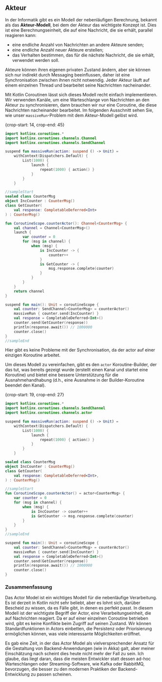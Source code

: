 

## Akteur

In der Informatik gibt es ein Modell der nebenläufigen Berechnung, bekannt als das **Akteur-Modell**, bei dem der Akteur das wichtigste Konzept ist. Dies ist eine Berechnungseinheit, die auf eine Nachricht, die sie erhält, parallel reagieren kann:
- eine endliche Anzahl von Nachrichten an andere Akteure senden;
- eine endliche Anzahl neuer Akteure erstellen;
- das Verhalten bestimmen, das für die nächste Nachricht, die sie erhält, verwendet werden soll.

Akteure können ihren eigenen privaten Zustand ändern, aber sie können sich nur indirekt durch Messaging beeinflussen, daher ist eine Synchronisation zwischen ihnen nicht notwendig. Jeder Akteur läuft auf einem einzelnen Thread und bearbeitet seine Nachrichten nacheinander.

Mit Kotlin Coroutinen lässt sich dieses Modell recht einfach implementieren. Wir verwenden Kanäle, um eine Warteschlange von Nachrichten an den Akteur zu synchronisieren, dann brauchen wir nur eine Coroutine, die diese Nachrichten nacheinander bearbeitet. Im folgenden Ausschnitt sehen Sie, wie unser `massiveRun`-Problem mit dem Akteur-Modell gelöst wird.

{crop-start: 14, crop-end: 45}

```kotlin
import kotlinx.coroutines.*
import kotlinx.coroutines.channels.Channel
import kotlinx.coroutines.channels.SendChannel

suspend fun massiveRun(action: suspend () -> Unit) =
    withContext(Dispatchers.Default) {
        List(1000) {
            launch {
                repeat(1000) { action() }
            }
        }
    }

//sampleStart
sealed class CounterMsg
object IncCounter : CounterMsg()
class GetCounter(
    val response: CompletableDeferred<Int>
) : CounterMsg()

fun CoroutineScope.counterActor(): Channel<CounterMsg> {
    val channel = Channel<CounterMsg>()
    launch {
        var counter = 0
        for (msg in channel) {
            when (msg) {
                is IncCounter -> {
                    counter++
                }
                is GetCounter -> {
                    msg.response.complete(counter)
                }
            }
        }
    }
    return channel
}

suspend fun main(): Unit = coroutineScope {
    val counter: SendChannel<CounterMsg> = counterActor()
    massiveRun { counter.send(IncCounter) }
    val response = CompletableDeferred<Int>()
    counter.send(GetCounter(response))
    println(response.await()) // 1000000
    counter.close()
}
//sampleEnd
```


Hier gibt es keine Probleme mit der Synchronisation, da der actor auf einer einzigen Koroutine arbeitet.

Um dieses Modell zu vereinfachen, gibt es den `actor` Koroutine-Builder, der das tut, was bereits gezeigt wurde (erstellt einen Kanal und startet eine Koroutine) und bietet eine bessere Unterstützung für die Ausnahmehandhabung (d.h., eine Ausnahme in der Builder-Koroutine beendet den Kanal).

{crop-start: 19, crop-end: 27}

```kotlin
import kotlinx.coroutines.*
import kotlinx.coroutines.channels.SendChannel
import kotlinx.coroutines.channels.actor

suspend fun massiveRun(action: suspend () -> Unit) = 
    withContext(Dispatchers.Default) {
        List(1000) {
            launch {
                repeat(1000) { action() }
            }
        }
    }

sealed class CounterMsg
object IncCounter : CounterMsg()
class GetCounter(
    val response: CompletableDeferred<Int>,
) : CounterMsg()

//sampleStart
fun CoroutineScope.counterActor() = actor<CounterMsg> {
    var counter = 0
    for (msg in channel) {
        when (msg) {
            is IncCounter -> counter++
            is GetCounter -> msg.response.complete(counter)
        }
    }
}
//sampleEnd

suspend fun main(): Unit = coroutineScope {
    val counter: SendChannel<CounterMsg> = counterActor()
    massiveRun { counter.send(IncCounter) }
    val response = CompletableDeferred<Int>()
    counter.send(GetCounter(response))
    println(response.await()) // 1000000
    counter.close()
}
```



### Zusammenfassung

Das Actor Model ist ein wichtiges Modell für die nebenläufige Verarbeitung. Es ist derzeit in Kotlin nicht sehr beliebt, aber es lohnt sich, darüber Bescheid zu wissen, da es Fälle gibt, in denen es perfekt passt. In diesem Modell ist der wichtigste Begriff der Actor, eine Verarbeitungseinheit, die auf Nachrichten reagiert. Da er auf einer einzelnen Coroutine betrieben wird, gibt es keine Konflikte beim Zugriff auf seinen Zustand. Wir können Standardfunktionen in Actors einbetten, die Persistenz oder Priorisierung ermöglichen können, was viele interessante Möglichkeiten eröffnet.

Es gab eine Zeit, in der das Actor Model als vielversprechender Ansatz für die Gestaltung von Backend-Anwendungen (wie in Akka) galt, aber meiner Einschätzung nach scheint dies heute nicht mehr der Fall zu sein. Ich glaube, das liegt daran, dass die meisten Entwickler statt dessen ad-hoc Warteschlangen oder Streaming-Software, wie Kafka oder RabbitMQ, bevorzugen, die besser zu den modernen Praktiken der Backend-Entwicklung zu passen scheinen.



